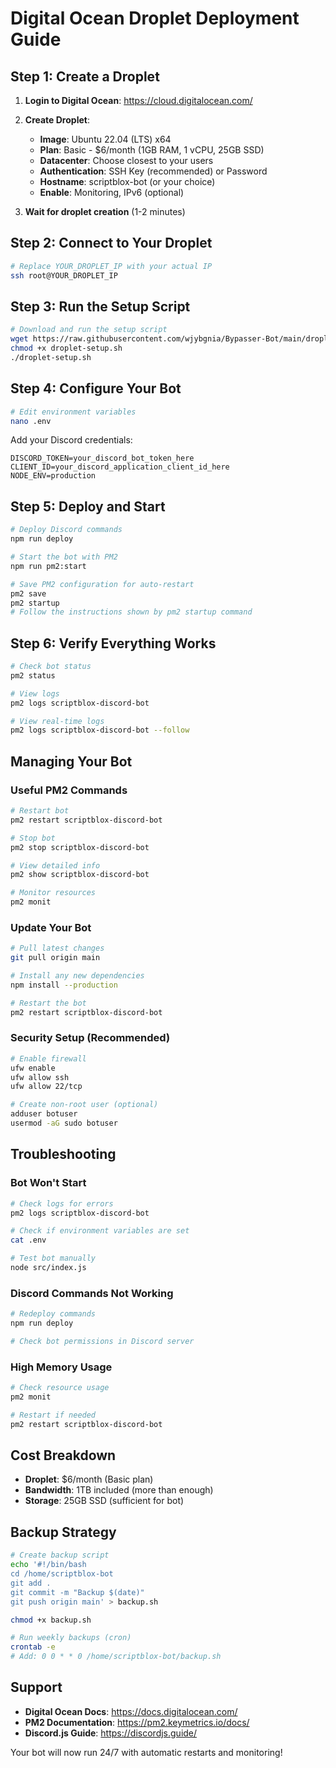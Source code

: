 # Digital Ocean Droplet Deployment Guide

## Step 1: Create a Droplet

1. **Login to Digital Ocean**: https://cloud.digitalocean.com/
2. **Create Droplet**:
   - **Image**: Ubuntu 22.04 (LTS) x64
   - **Plan**: Basic - $6/month (1GB RAM, 1 vCPU, 25GB SSD)
   - **Datacenter**: Choose closest to your users
   - **Authentication**: SSH Key (recommended) or Password
   - **Hostname**: scriptblox-bot (or your choice)
   - **Enable**: Monitoring, IPv6 (optional)

3. **Wait for droplet creation** (1-2 minutes)

## Step 2: Connect to Your Droplet

```bash
# Replace YOUR_DROPLET_IP with your actual IP
ssh root@YOUR_DROPLET_IP
```

## Step 3: Run the Setup Script

```bash
# Download and run the setup script
wget https://raw.githubusercontent.com/wjybgnia/Bypasser-Bot/main/droplet-setup.sh
chmod +x droplet-setup.sh
./droplet-setup.sh
```

## Step 4: Configure Your Bot

```bash
# Edit environment variables
nano .env
```

Add your Discord credentials:
```env
DISCORD_TOKEN=your_discord_bot_token_here
CLIENT_ID=your_discord_application_client_id_here
NODE_ENV=production
```

## Step 5: Deploy and Start

```bash
# Deploy Discord commands
npm run deploy

# Start the bot with PM2
npm run pm2:start

# Save PM2 configuration for auto-restart
pm2 save
pm2 startup
# Follow the instructions shown by pm2 startup command
```

## Step 6: Verify Everything Works

```bash
# Check bot status
pm2 status

# View logs
pm2 logs scriptblox-discord-bot

# View real-time logs
pm2 logs scriptblox-discord-bot --follow
```

## Managing Your Bot

### Useful PM2 Commands
```bash
# Restart bot
pm2 restart scriptblox-discord-bot

# Stop bot
pm2 stop scriptblox-discord-bot

# View detailed info
pm2 show scriptblox-discord-bot

# Monitor resources
pm2 monit
```

### Update Your Bot
```bash
# Pull latest changes
git pull origin main

# Install any new dependencies
npm install --production

# Restart the bot
pm2 restart scriptblox-discord-bot
```

### Security Setup (Recommended)
```bash
# Enable firewall
ufw enable
ufw allow ssh
ufw allow 22/tcp

# Create non-root user (optional)
adduser botuser
usermod -aG sudo botuser
```

## Troubleshooting

### Bot Won't Start
```bash
# Check logs for errors
pm2 logs scriptblox-discord-bot

# Check if environment variables are set
cat .env

# Test bot manually
node src/index.js
```

### Discord Commands Not Working
```bash
# Redeploy commands
npm run deploy

# Check bot permissions in Discord server
```

### High Memory Usage
```bash
# Check resource usage
pm2 monit

# Restart if needed
pm2 restart scriptblox-discord-bot
```

## Cost Breakdown

- **Droplet**: $6/month (Basic plan)
- **Bandwidth**: 1TB included (more than enough)
- **Storage**: 25GB SSD (sufficient for bot)

## Backup Strategy

```bash
# Create backup script
echo '#!/bin/bash
cd /home/scriptblox-bot
git add .
git commit -m "Backup $(date)"
git push origin main' > backup.sh

chmod +x backup.sh

# Run weekly backups (cron)
crontab -e
# Add: 0 0 * * 0 /home/scriptblox-bot/backup.sh
```

## Support

- **Digital Ocean Docs**: https://docs.digitalocean.com/
- **PM2 Documentation**: https://pm2.keymetrics.io/docs/
- **Discord.js Guide**: https://discordjs.guide/

Your bot will now run 24/7 with automatic restarts and monitoring!

